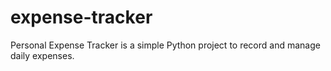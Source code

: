 # expense-tracker
Personal Expense Tracker is a simple Python project to record and manage daily expenses.
